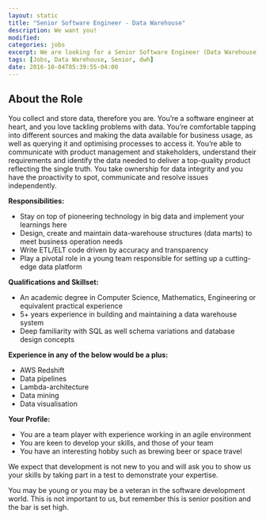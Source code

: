```yaml
---
layout: static
title: "Senior Software Engineer - Data Warehouse"
description: We want you!
modified:
categories: jobs
excerpt: We are looking for a Senior Software Engineer (Data Warehouse).
tags: [Jobs, Data Warehouse, Senior, dwh]
date: 2016-10-04T05:39:55-04:00
---
```

## About the Role
You collect and store data, therefore you are. 
You’re a software engineer at heart, and you love tackling problems with data. You’re comfortable tapping into different sources and making the data available for business usage, as well as querying it and optimising processes to access it. You’re able to communicate with product management and stakeholders, understand their requirements and identify the data needed to deliver a top-quality product reflecting the single truth. You take ownership for data integrity and you have the proactivity to spot, communicate and resolve issues independently. 

**Responsibilities:**

* Stay on top of pioneering technology in big data and implement your learnings here
* Design, create and maintain data-warehouse structures (data marts) to meet business operation needs
* Write ETL/ELT code driven by accuracy and transparency
* Play a pivotal role in a young team responsible for setting up a cutting-edge data platform

**Qualifications and Skillset:**

* An academic degree in Computer Science, Mathematics, Engineering or equivalent practical experience
* 5+ years experience in building and maintaining a data warehouse system
* Deep familiarity with SQL as well schema variations and database design concepts

**Experience in any of the below would be a plus:**

* AWS Redshift
* Data pipelines
* Lambda-architecture
* Data mining
* Data visualisation

**Your Profile:**

* You are a team player with experience working in an agile environment
* You are keen to develop your skills, and those of your team
* You have an interesting hobby such as brewing beer or space travel


We expect that development is not new to you and will ask you to show us your skills by taking part in a test to demonstrate your expertise. 
 
You may be young or you may be a veteran in the software development world. This is not important to us, but remember this is senior position and the bar is set high. 